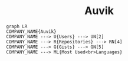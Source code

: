 <h1 align="center">Auvik</h1>

```mermaid
graph LR
COMPANY_NAME{Auvik}
COMPANY_NAME ---> U{Users} ---> UN[2]
COMPANY_NAME ---> R{Repositories} ---> RN[4]
COMPANY_NAME ---> G{Gists} ---> GN[5]
COMPANY_NAME ---> ML{Most Used<br>Languages}
```
